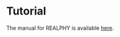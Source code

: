 # Tutorial
The manual for REALPHY is available <a href=http://realphy.unibas.ch/docs/Realphy_manual.pdf> here</a>.
